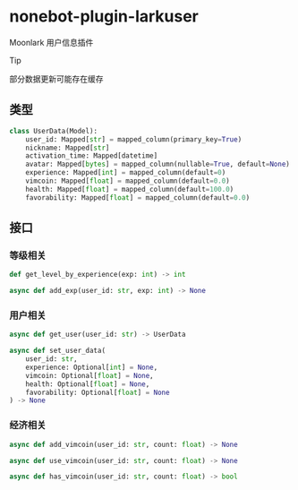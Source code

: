 # nonebot-plugin-larkuser

Moonlark 用户信息插件

> [!TIP]
> 部分数据更新可能存在缓存

## 类型

```python
class UserData(Model):
    user_id: Mapped[str] = mapped_column(primary_key=True)
    nickname: Mapped[str]
    activation_time: Mapped[datetime]
    avatar: Mapped[bytes] = mapped_column(nullable=True, default=None)
    experience: Mapped[int] = mapped_column(default=0)
    vimcoin: Mapped[float] = mapped_column(default=0.0)
    health: Mapped[float] = mapped_column(default=100.0)
    favorability: Mapped[float] = mapped_column(default=0.0)
```

## 接口

### 等级相关

```python
def get_level_by_experience(exp: int) -> int
```

```python
async def add_exp(user_id: str, exp: int) -> None
```

### 用户相关

```python
async def get_user(user_id: str) -> UserData
```

```python
async def set_user_data(
    user_id: str,
    experience: Optional[int] = None,
    vimcoin: Optional[float] = None,
    health: Optional[float] = None,
    favorability: Optional[float] = None
) -> None
```

### 经济相关

```python
async def add_vimcoin(user_id: str, count: float) -> None
```

```python
async def use_vimcoin(user_id: str, count: float) -> None
```

```python
async def has_vimcoin(user_id: str, count: float) -> bool
```


